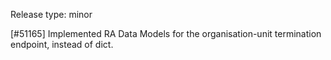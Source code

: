 Release type: minor

[#51165] Implemented RA Data Models for the organisation-unit termination endpoint, instead of dict.
